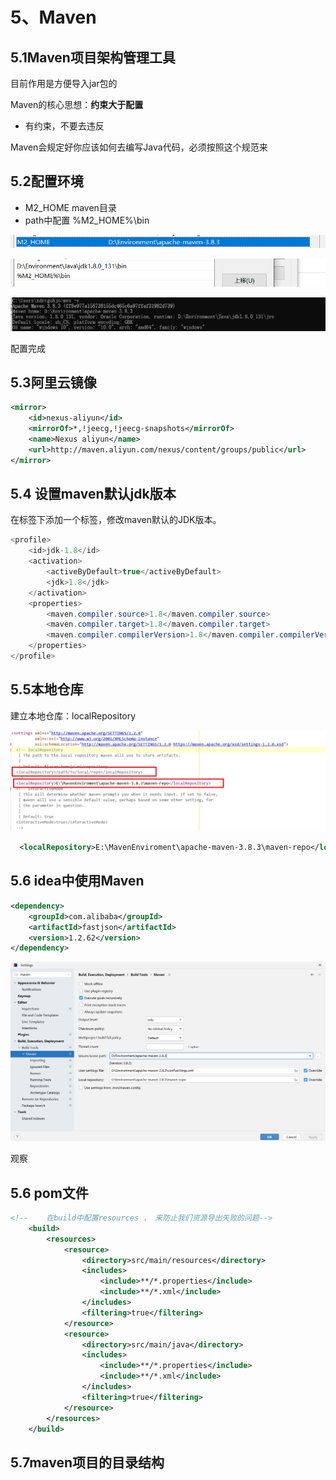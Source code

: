 # 5、Maven

## 5.1Maven项目架构管理工具

目前作用是方便导入jar包的

Maven的核心思想：**约束大于配置**

- 有约束，不要去违反

Maven会规定好你应该如何去编写Java代码，必须按照这个规范来

## 5.2配置环境

- M2_HOME  maven目录
- path中配置 %M2_HOME%\bin

![image-20221031091744973](Maven.assets\image-20221031091744973.png)

![image-20221027104213376](Maven.assets\image-20221027104213376.png)

![image-20221027104246393](Maven.assets\image-20221027104246393.png)

配置完成

## 5.3阿里云镜像

```xml
<mirror>
    <id>nexus-aliyun</id>
    <mirrorOf>*,!jeecg,!jeecg-snapshots</mirrorOf>
    <name>Nexus aliyun</name>
    <url>http://maven.aliyun.com/nexus/content/groups/public</url> 
</mirror>
```

## 5.4 设置maven默认jdk版本

在<profiles>标签下添加一个<profile>标签，修改maven默认的JDK版本。

```java
<profile>    
    <id>jdk-1.8</id>    
    <activation>    
        <activeByDefault>true</activeByDefault>    
        <jdk>1.8</jdk>    
    </activation>    
    <properties>    
        <maven.compiler.source>1.8</maven.compiler.source>    
        <maven.compiler.target>1.8</maven.compiler.target>    
        <maven.compiler.compilerVersion>1.8</maven.compiler.compilerVersion>    
    </properties>    
</profile>
```

## 5.5本地仓库

建立本地仓库：localRepository

![image-20221010203117388](Maven.assets/image-20221010203117388.png)

```xml
  <localRepository>E:\MavenEnviroment\apache-maven-3.8.3\maven-repo</localRepository>
```

## 5.6 idea中使用Maven

```xml
<dependency>
    <groupId>com.alibaba</groupId>
    <artifactId>fastjson</artifactId>
    <version>1.2.62</version>
</dependency>
```

![image-20221031091546048](Maven.assets\image-20221031091546048.png)

观察

## 5.6 pom文件

```xml
<!--    在build中配置resources ， 来防止我们资源导出失败的问题-->
    <build>
        <resources>
            <resource>
                <directory>src/main/resources</directory>
                <includes>
                    <include>**/*.properties</include>
                    <include>**/*.xml</include>
                </includes>
                <filtering>true</filtering>
            </resource>
            <resource>
                <directory>src/main/java</directory>
                <includes>
                    <include>**/*.properties</include>
                    <include>**/*.xml</include>
                </includes>
                <filtering>true</filtering>
            </resource>
        </resources>
    </build>
```

## 5.7maven项目的目录结构



